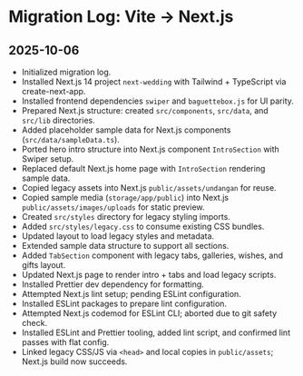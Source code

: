 # Migration Log: Vite -> Next.js

## 2025-10-06
- Initialized migration log.
- Installed Next.js 14 project `next-wedding` with Tailwind + TypeScript via create-next-app.
- Installed frontend dependencies `swiper` and `baguettebox.js` for UI parity.
- Prepared Next.js structure: created `src/components`, `src/data`, and `src/lib` directories.
- Added placeholder sample data for Next.js components (`src/data/sampleData.ts`).
- Ported hero intro structure into Next.js component `IntroSection` with Swiper setup.
- Replaced default Next.js home page with `IntroSection` rendering sample data.
- Copied legacy assets into Next.js `public/assets/undangan` for reuse.
- Copied sample media (`storage/app/public`) into Next.js `public/assets/images/uploads` for static preview.
- Created `src/styles` directory for legacy styling imports.
- Added `src/styles/legacy.css` to consume existing CSS bundles.
- Updated layout to load legacy styles and metadata.
- Extended sample data structure to support all sections.
- Added `TabSection` component with legacy tabs, galleries, wishes, and gifts layout.
- Updated Next.js page to render intro + tabs and load legacy scripts.
- Installed Prettier dev dependency for formatting.
- Attempted Next.js lint setup; pending ESLint configuration.
- Installed ESLint packages to prepare lint configuration.
- Attempted Next.js codemod for ESLint CLI; aborted due to git safety check.
- Installed ESLint and Prettier tooling, added lint script, and confirmed lint passes with flat config.
- Linked legacy CSS/JS via `<head>` and local copies in `public/assets`; Next.js build now succeeds.

